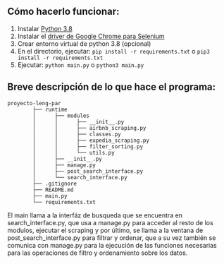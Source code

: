 ## Cómo hacerlo funcionar:
1. Instalar [Python 3.8](https://www.python.org/downloads/)
2. Instalar el [driver de Google Chrome para Selenium](https://github.com/SeleniumHQ/selenium/wiki/ChromeDriver#quick-installation)
3. Crear entorno virtual de python 3.8 (opcional)
4. En el directorio, ejecutar: ```pip install -r requirements.txt``` o ```pip3 install -r requirements.txt```
5. Ejecutar: ```python main.py``` o ```python3 main.py```


## Breve descripción de lo que hace el programa:
```
proyecto-leng-par
        ├── runtime
        │      ├── modules
        │      │      ├── __init__.py
        │      │      ├── airbnb_scraping.py
        │      │      ├── classes.py
        │      │      ├── expedia_scraping.py
        │      │      ├── filter_sorting.py
        │      │      └── utils.py
        │      ├── __init__.py
        │      ├── manage.py
        │      ├── post_search_interface.py
        │      └── search_interface.py
        ├── .gitignore
        ├── README.md
        ├── main.py
        └── requirements.txt
```

El main llama a la interfáz de busqueda que se encuentra en search_interface.py, que usa a manage.py para acceder al resto de los modulos, ejecutar el scraping y por último, se llama a la ventana de post_search_interface.py para filtrar y ordenar, que a su vez también se comunica con manage.py para la ejecución de las funciones necesarias para las operaciones de filtro y ordenamiento sobre los datos.
